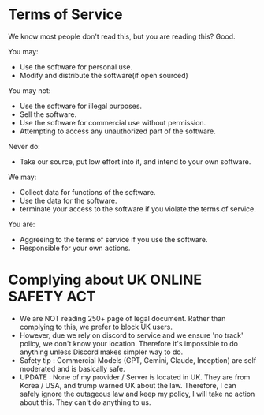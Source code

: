 # Terms of Service

We know most people don't read this, but you are reading this? Good.

You may:

- Use the software for personal use.
- Modify and distribute the software(if open sourced)

You may not:

- Use the software for illegal purposes.
- Sell the software.
- Use the software for commercial use without permission.
- Attempting to access any unauthorized part of the software.

Never do:

- Take our source, put low effort into it, and intend to your own software.

We may:

- Collect data for functions of the software.
- Use the data for the software.
- terminate your access to the software if you violate the terms of service.

You are:

- Aggreeing to the terms of service if you use the software.
- Responsible for your own actions.

# Complying about UK ONLINE SAFETY ACT

- We are NOT reading 250+ page of legal document. Rather than complying to this, we prefer to block UK users.
- However, due we rely on discord to service and we ensure 'no track' policy, we don't know your location. Therefore it's impossible to do anything unless Discord makes simpler way to do.
- Safety tip : Commercial Models (GPT, Gemini, Claude, Inception) are self moderated and is basically safe.
- UPDATE : None of my provider / Server is located in UK. They are from Korea / USA, and trump warned UK about the law. Therefore, I can safely ignore the outageous law and keep my policy, I will take no action about this. They can't do anything to us.
